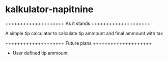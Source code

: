 kalkulator-napitnine
====================

++++++++++++++++++++
As it stands
++++++++++++++++++++

A simple tip calculator to calculate tip ammount and final ammount with tax

++++++++++++++++++++
Future plans
++++++++++++++++++++

- User defined tip ammount
